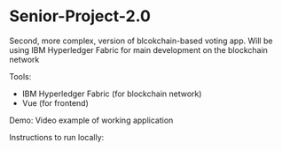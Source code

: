 # Senior-Project-2.0

Second, more complex, version of blcokchain-based voting app. Will be using IBM Hyperledger Fabric for main development on the blockchain network

Tools:
- IBM Hyperledger Fabric (for blockchain network)
- Vue (for frontend)

Demo:
Video example of working application

Instructions to run locally:
